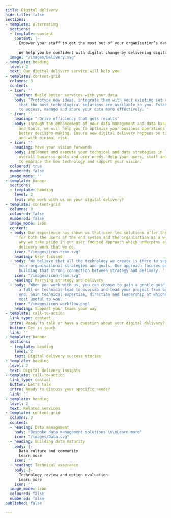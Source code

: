 ```yaml
---
title: Digital delivery
hide-title: false
sections:
- template: alternating
  sections:
  - template: content
    content: |-
      Empower your staff to get the most out of your organisation’s data by making sure you have the best user-centred tools and technology to help them achieve this

      We help you be confident with digital change by delivering digital products. We work with user researchers, service designers and multi-disciplinary teams to lead and develop your data intensive services
  image: "/images/Delivery.svg"
- template: heading
  level: 2
  text: Our digital delivery service will help you
- template: content-grid
  columns: 3
  content:
  - icon: ''
    heading: Build better services with your data
    body: 'Prototype new ideas, integrate them with your existing set up and ensure
      that the best technological solutions are available to you. Establish new ways
      to access, manage and share your data more effectively. '
  - icon: ''
    heading: " Drive efficiency that gets results"
    body: Through the enhancement of your data management and data handling processes
      and tools, we will help you to optimise your business operations to support
      better decision-making. Ensure new digital delivery happens on time, to budget
      and with minimal risk.
  - icon: ''
    heading: Move your vision forwards
    body: Implement and execute your technical and data strategies in line with your
      overall business goals and user needs. Help your users, staff and stakeholders
      to embrace the new technology and support your vision.
  coloured: true
  numbered: false
  image_mode: ''
- template: banner
  sections:
  - template: heading
    level: 2
    text: Why work with us on your digital delivery?
- template: content-grid
  columns: 3
  coloured: false
  numbered: false
  image_mode: icon
  content:
  - body: Our experience has shown us that user-led solutions offer the best results
      for both the users of the end system and the organisation as a whole. That is
      why we take pride in our user focused approach which underpins all of the digital
      delivery work that we do.
    icon: "/images/icon-team.svg"
    heading: User focused
  - body: 'We believe that all the technology we create is there to support and underpin
      your organisational strategies and goals. Our approach focuses our energy on
      building that strong connection between strategy and delivery. '
    icon: "/images/icon-team.svg"
    heading: Marrying strategy and delivery
  - body: 'When you work with us, you can choose to gain a gentle guiding hand or
      a full-on technical lead to oversea and lead your project from beginning to
      end. Gain technical expertise, direction and leadership at whichever level is
      most useful to you. '
    icon: "/images/icon-workflow.png"
    heading: Support your teams your way
- template: call-to-action
  link_type: contact
  intro: Ready to talk or have a question about your digital delivery?
  button: Get in touch
  link: ''
- template: banner
  sections:
  - template: heading
    level: 2
    text: Digital delivery success stories
- template: heading
  level: 2
  text: Digital delivery insights
- template: call-to-action
  link_type: contact
  button: Let's talk
  intro: Ready to discuss your specific needs?
  link: ''
- template: heading
  level: 2
  text: Related services
- template: content-grid
  columns: 3
  content:
  - heading: Data management
    body: "Bespoke data management solutions \n\nLearn more"
    icon: "/images/Data.svg"
  - heading: Building data maturity
    body: |-
      Data culture and community
      Learn more
    icon: ''
  - heading: Technical assurance
    body: |-
      Technology review and option evaluation
      Learn more
    icon: ''
  image_mode: icon
  coloured: false
  numbered: false
published: false

---
```

